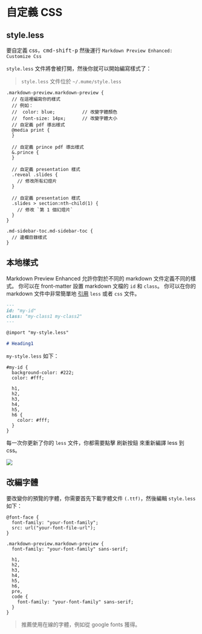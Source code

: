 # 自定義 CSS

## style.less

要自定義 css，<kbd>cmd-shift-p</kbd> 然後運行 `Markdown Preview Enhanced: Customize Css`

`style.less` 文件將會被打開，然後你就可以開始編寫樣式了：

> `style.less` 文件位於 `~/.mume/style.less`

```less
.markdown-preview.markdown-preview {
  // 在這裡編寫你的樣式
  // 例如：
  //  color: blue;          // 改變字體顏色
  //  font-size: 14px;      // 改變字體大小
  // 自定義 pdf 導出樣式
  @media print {
  }

  // 自定義 prince pdf 導出樣式
  &.prince {
  }

  // 自定義 presentation 樣式
  .reveal .slides {
    // 修改所有幻燈片
  }

  // 自定義 presentation 樣式
  .slides > section:nth-child(1) {
    // 修改 `第 1 個幻燈片`
  }
}

.md-sidebar-toc.md-sidebar-toc {
  // 邊欄目錄樣式
}
```

## 本地樣式

Markdown Preview Enhanced 允許你對於不同的 markdown 文件定義不同的樣式。
你可以在 front-matter 設置 markdown 文檔的 `id` 和 `class`。
你可以在你的 markdown 文件中非常簡單地 [引用](zh-tw/file-imports.md) `less` 或者 `css` 文件。

```markdown
---
id: "my-id"
class: "my-class1 my-class2"
---

@import "my-style.less"

# Heading1
```

`my-style.less` 如下：

```less
#my-id {
  background-color: #222;
  color: #fff;

  h1,
  h2,
  h3,
  h4,
  h5,
  h6 {
    color: #fff;
  }
}
```

每一次你更新了你的 `less` 文件，你都需要點擊 刷新按鈕 來重新編譯 less 到 css。

![](https://cloud.githubusercontent.com/assets/1908863/22716917/c7088ae0-ed5d-11e6-8db9-e1ab035a3a2b.png)

## 改編字體

要改變你的預覽的字體，你需要首先下載字體文件 `(.ttf)`，然後編輯 `style.less` 如下：

```less
@font-face {
  font-family: "your-font-family";
  src: url("your-font-file-url");
}

.markdown-preview.markdown-preview {
  font-family: "your-font-family" sans-serif;

  h1,
  h2,
  h3,
  h4,
  h5,
  h6,
  pre,
  code {
    font-family: "your-font-family" sans-serif;
  }
}
```

> 推薦使用在線的字體，例如從 google fonts 獲得。
